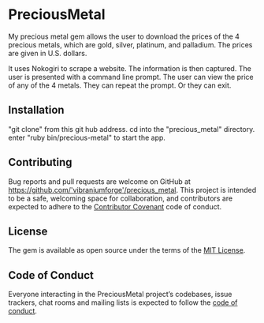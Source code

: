 # PreciousMetal
My precious metal gem allows the user to download the prices of the 4 precious metals, which are gold, silver, platinum, and palladium. The prices are given in U.S. dollars.

It uses Nokogiri to scrape a website. The information is then captured. The user is presented with a command line prompt. The user can view the price of any of the 4 metals. They can repeat the prompt. Or they can exit.

## Installation

"git clone" from this git hub address.
cd into the "precious_metal" directory.
enter "ruby bin/precious-metal" to start the app.

## Contributing

Bug reports and pull requests are welcome on GitHub at https://github.com/'vibraniumforge'/precious_metal. This project is intended to be a safe, welcoming space for collaboration, and contributors are expected to adhere to the [Contributor Covenant](http://contributor-covenant.org) code of conduct.

## License

The gem is available as open source under the terms of the [MIT License](https://opensource.org/licenses/MIT).

## Code of Conduct

Everyone interacting in the PreciousMetal project’s codebases, issue trackers, chat rooms and mailing lists is expected to follow the [code of conduct](https://github.com/'vibraniumforge'/precious_metal/blob/master/CODE_OF_CONDUCT.md).
